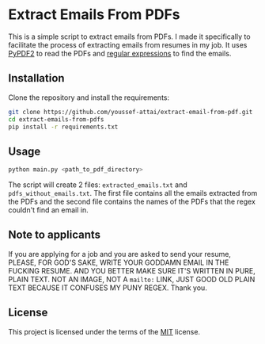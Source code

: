 # Extract Emails From PDFs

This is a simple script to extract emails from PDFs. I made it specifically to facilitate the process of extracting emails from resumes in my job. It uses [PyPDF2](https://github.com/py-pdf/pypdf) to read the PDFs and [regular expressions](https://docs.python.org/3/library/re.html) to find the emails.

## Installation

Clone the repository and install the requirements:

```bash
git clone https://github.com/youssef-attai/extract-email-from-pdf.git
cd extract-emails-from-pdfs
pip install -r requirements.txt
```

## Usage

```bash
python main.py <path_to_pdf_directory>
```

The script will create 2 files: `extracted_emails.txt` and `pdfs_without_emails.txt`. The first file contains all the emails extracted from the PDFs and the second file contains the names of the PDFs that the regex couldn't find an email in.

## Note to applicants

If you are applying for a job and you are asked to send your resume, PLEASE, FOR GOD'S SAKE, WRITE YOUR GODDAMN EMAIL IN THE FUCKING RESUME. AND YOU BETTER MAKE SURE IT'S WRITTEN IN PURE, PLAIN TEXT. NOT AN IMAGE, NOT A `mailto:` LINK, JUST GOOD OLD PLAIN TEXT BECAUSE IT CONFUSES MY PUNY REGEX. Thank you.

## License

This project is licensed under the terms of the [MIT](LICENSE) license.
